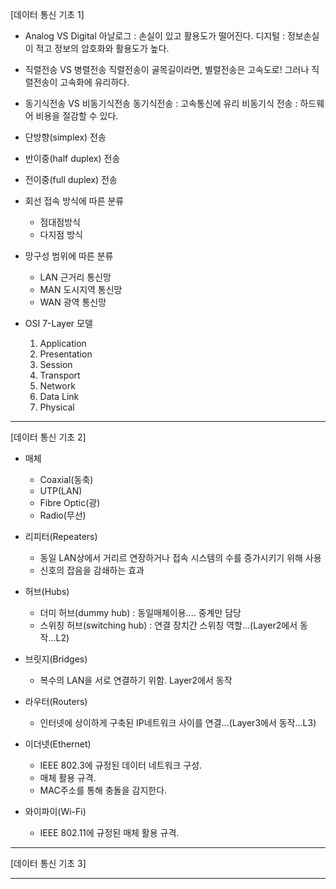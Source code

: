 [데이터 통신 기초 1]

+ Analog VS Digital
아날로그 : 손실이 있고 활용도가 떨어진다.
디지털 : 정보손실이 적고 정보의 암호화와 활용도가 높다.

+ 직렬전송 VS 병렬전송
직렬전송이 골목길이라면, 별렬전송은 고속도로!
그러나 직렬전송이 고속화에 유리하다.

+ 동기식전송 VS 비동기식전송
동기식전송 : 고속통신에 유리
비동기식 전송 : 하드웨어 비용을 절감할 수 있다.


+ 단방향(simplex) 전송
+ 반이중(half duplex) 전송
+ 전이중(full duplex) 전송

+ 회선 접속 방식에 따른 분류
    + 점대점방식
    + 다지점 방식

+ 망구성 범위에 따른 분류
    - LAN 근거리 통신망
    - MAN 도시지역 통신망
    - WAN 광역 통신망


+ OSI 7-Layer 모델
    1. Application
    2. Presentation
    3. Session
    4. Transport
    5. Network
    6. Data Link
    7. Physical


------------------------------------------------------------------


[데이터 통신 기초 2]
+ 매체
    - Coaxial(동축)
    - UTP(LAN)
    - Fibre Optic(광)
    - Radio(무선)

+ 리피터(Repeaters)
    - 동일 LAN상에서 거리르 연장하거나 접속 시스템의 수를 증가시키기 위해 사용
    - 신호의 잡음을 감쇄하는 효과

+ 허브(Hubs)
    - 더미 허브(dummy hub) : 동일매체이용.... 중계만 담당
    - 스위칭 허브(switching hub) : 연결 장치간 스위칭 역할...(Layer2에서 동작...L2)

+ 브릿지(Bridges)
    - 복수의 LAN을 서로 연결하기 위함. Layer2에서 동작

+ 라우터(Routers)
    - 인터넷에 상이하게 구축된 IP네트워크 사이를 연결...(Layer3에서 동작...L3)

+ 이더넷(Ethernet)
    - IEEE 802.3에 규정된 데이터 네트워크 구성.
    - 매체 활용 규격.
    - MAC주소를 통해 충돌을 감지한다.

+ 와이파이(Wi-Fi)
    - IEEE 802.11에 규정된 매체 활용 규격.


------------------------------------------------------------------


[데이터 통신 기초 3]







------------------------------------------------------------------